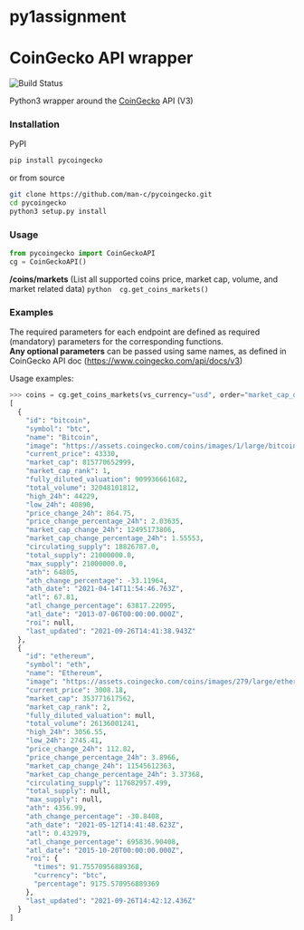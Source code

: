 # py1assignment
# CoinGecko API wrapper
![Build Status](https://github.com/kagesaburo27/py1assignment/workflows/python-app/badge.svg)

Python3 wrapper around the [CoinGecko](https://www.coingecko.com/) API (V3)

### Installation
PyPI
```bash
pip install pycoingecko
```
or from source
```bash
git clone https://github.com/man-c/pycoingecko.git
cd pycoingecko
python3 setup.py install
```

### Usage

```python
from pycoingecko import CoinGeckoAPI
cg = CoinGeckoAPI()
```

**/coins/markets** (List all supported coins price, market cap, volume, and market related data)
    ```python 
    cg.get_coins_markets()
    ```
 ### Examples
The required parameters for each endpoint are defined as required (mandatory) parameters for the corresponding functions.\
**Any optional parameters** can be passed using same names, as defined in CoinGecko API doc (https://www.coingecko.com/api/docs/v3)

Usage examples:
```python
>>> coins = cg.get_coins_markets(vs_currency="usd", order="market_cap_desc", per_page=2, page=1, sparkline="falset"
[
  {
    "id": "bitcoin",
    "symbol": "btc",
    "name": "Bitcoin",
    "image": "https://assets.coingecko.com/coins/images/1/large/bitcoin.png?1547033579",
    "current_price": 43330,
    "market_cap": 815770652999,
    "market_cap_rank": 1,
    "fully_diluted_valuation": 909936661682,
    "total_volume": 32048101812,
    "high_24h": 44229,
    "low_24h": 40890,
    "price_change_24h": 864.75,
    "price_change_percentage_24h": 2.03635,
    "market_cap_change_24h": 12495173806,
    "market_cap_change_percentage_24h": 1.55553,
    "circulating_supply": 18826787.0,
    "total_supply": 21000000.0,
    "max_supply": 21000000.0,
    "ath": 64805,
    "ath_change_percentage": -33.11964,
    "ath_date": "2021-04-14T11:54:46.763Z",
    "atl": 67.81,
    "atl_change_percentage": 63817.22095,
    "atl_date": "2013-07-06T00:00:00.000Z",
    "roi": null,
    "last_updated": "2021-09-26T14:41:38.943Z"
  },
  {
    "id": "ethereum",
    "symbol": "eth",
    "name": "Ethereum",
    "image": "https://assets.coingecko.com/coins/images/279/large/ethereum.png?1595348880",
    "current_price": 3008.18,
    "market_cap": 353771617562,
    "market_cap_rank": 2,
    "fully_diluted_valuation": null,
    "total_volume": 26136001241,
    "high_24h": 3056.55,
    "low_24h": 2745.41,
    "price_change_24h": 112.82,
    "price_change_percentage_24h": 3.8966,
    "market_cap_change_24h": 11545612363,
    "market_cap_change_percentage_24h": 3.37368,
    "circulating_supply": 117682957.499,
    "total_supply": null,
    "max_supply": null,
    "ath": 4356.99,
    "ath_change_percentage": -30.8408,
    "ath_date": "2021-05-12T14:41:48.623Z",
    "atl": 0.432979,
    "atl_change_percentage": 695836.90408,
    "atl_date": "2015-10-20T00:00:00.000Z",
    "roi": {
      "times": 91.75570956889368,
      "currency": "btc",
      "percentage": 9175.570956889369
    },
    "last_updated": "2021-09-26T14:42:12.436Z"
  }
]
```
